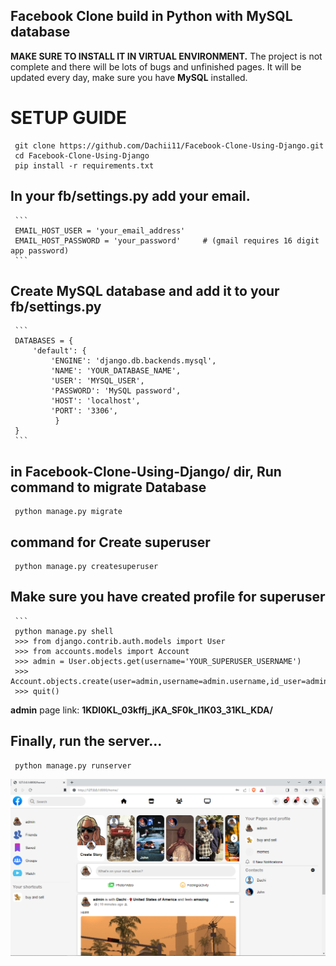 ## Facebook Clone build in Python with MySQL database
**MAKE SURE TO INSTALL IT IN VIRTUAL ENVIRONMENT.**
The project is not complete and there will be lots of bugs and unfinished pages.
It will be updated every day, make sure you have **MySQL** installed.

# SETUP GUIDE
     git clone https://github.com/Dachii11/Facebook-Clone-Using-Django.git
     cd Facebook-Clone-Using-Django
     pip install -r requirements.txt

## In your fb/settings.py add your email.
     ```
     EMAIL_HOST_USER = 'your_email_address'
     EMAIL_HOST_PASSWORD = 'your_password'     # (gmail requires 16 digit app password)
     ```

## Create MySQL database and add it to your fb/settings.py
     ```
     DATABASES = {
         'default': {
             'ENGINE': 'django.db.backends.mysql',
             'NAME': 'YOUR_DATABASE_NAME',
             'USER': 'MYSQL_USER',
             'PASSWORD': 'MySQL password', 
             'HOST': 'localhost',
             'PORT': '3306',
              }
     }
     ```
## in Facebook-Clone-Using-Django/ dir, Run command to migrate Database
     python manage.py migrate
     
## command for Create superuser
     python manage.py createsuperuser

## Make sure you have created profile for superuser
     ```
     python manage.py shell
     >>> from django.contrib.auth.models import User
     >>> from accounts.models import Account
     >>> admin = User.objects.get(username='YOUR_SUPERUSER_USERNAME')
     >>> Account.objects.create(user=admin,username=admin.username,id_user=admin.id)
     >>> quit()

**admin** page link: **1KDl0KL_03kffj_jKA_SF0k_l1K03_31KL_KDA/**

## Finally, run the server...
     python manage.py runserver
     
![My Image](FB.png)
